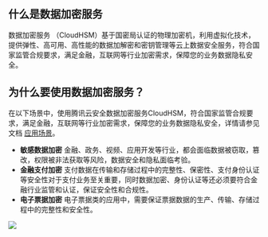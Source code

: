 ## 什么是数据加密服务
数据加密服务 （CloudHSM）基于国密局认证的物理加密机，利用虚拟化技术，提供弹性、高可用、高性能的数据加解密和密钥管理等云上数据安全服务，符合国家监管合规要求，满足金融，互联网等行业加密需求，保障您的业务数据隐私安全。

## 为什么要使用数据加密服务？
在以下场景中，使用腾讯云安全数据加密服务CloudHSM，符合国家监管合规要求，满足金融，互联网等行业加密需求，保障您的业务数据隐私安全，详情请参见文档 [应用场景](https://cloud.tencent.com/document/product/639/12173)。
- **敏感数据加密**
金融、政务、视频、应用开发等行业，都会面临数据被窃取，篡改，权限被非法获取等风险，数据安全和隐私面临考验。
- **金融支付加密**
支付数据在传输和存储过程中的完整性、保密性、支付身份认证等安全性对于支付业务至关重要，同时数据加密、身份认证等还必须要符合金融行业监管和认证，保证安全性和合规性。
- **电子票据加密**
电子票据类的应用中，需要保证票据数据的生产、传输、存储过程中的完整性和安全性。

![](https://main.qcloudimg.com/raw/a81d9a78a140fd6a68ae61a66d358724.jpg)
